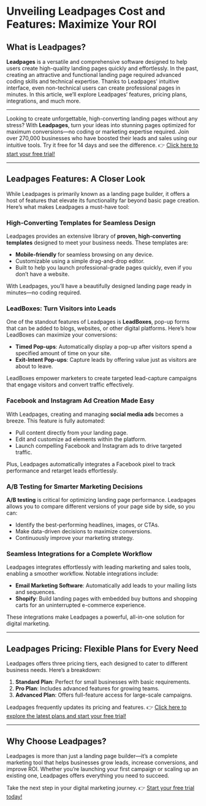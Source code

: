 # Unveiling Leadpages Cost and Features: Maximize Your ROI

## What is Leadpages?

**Leadpages** is a versatile and comprehensive software designed to help users create high-quality landing pages quickly and effortlessly. In the past, creating an attractive and functional landing page required advanced coding skills and technical expertise. Thanks to Leadpages' intuitive interface, even non-technical users can create professional pages in minutes. In this article, we’ll explore Leadpages’ features, pricing plans, integrations, and much more.

---

Looking to create unforgettable, high-converting landing pages without any stress? With **Leadpages**, turn your ideas into stunning pages optimized for maximum conversions—no coding or marketing expertise required. Join over 270,000 businesses who have boosted their leads and sales using our intuitive tools. Try it free for 14 days and see the difference. 👉 [Click here to start your free trial!](https://bit.ly/LEadPages)

---

## Leadpages Features: A Closer Look

While Leadpages is primarily known as a landing page builder, it offers a host of features that elevate its functionality far beyond basic page creation. Here’s what makes Leadpages a must-have tool:

### High-Converting Templates for Seamless Design

Leadpages provides an extensive library of **proven, high-converting templates** designed to meet your business needs. These templates are:
- **Mobile-friendly** for seamless browsing on any device.
- Customizable using a simple drag-and-drop editor.
- Built to help you launch professional-grade pages quickly, even if you don’t have a website.

With Leadpages, you’ll have a beautifully designed landing page ready in minutes—no coding required.

### LeadBoxes: Turn Visitors into Leads

One of the standout features of Leadpages is **LeadBoxes**, pop-up forms that can be added to blogs, websites, or other digital platforms. Here’s how LeadBoxes can maximize your conversions:
- **Timed Pop-ups**: Automatically display a pop-up after visitors spend a specified amount of time on your site.
- **Exit-Intent Pop-ups**: Capture leads by offering value just as visitors are about to leave.

LeadBoxes empower marketers to create targeted lead-capture campaigns that engage visitors and convert traffic effectively.

### Facebook and Instagram Ad Creation Made Easy

With Leadpages, creating and managing **social media ads** becomes a breeze. This feature is fully automated:
- Pull content directly from your landing page.
- Edit and customize ad elements within the platform.
- Launch compelling Facebook and Instagram ads to drive targeted traffic.

Plus, Leadpages automatically integrates a Facebook pixel to track performance and retarget leads effortlessly.

### A/B Testing for Smarter Marketing Decisions

**A/B testing** is critical for optimizing landing page performance. Leadpages allows you to compare different versions of your page side by side, so you can:
- Identify the best-performing headlines, images, or CTAs.
- Make data-driven decisions to maximize conversions.
- Continuously improve your marketing strategy.

### Seamless Integrations for a Complete Workflow

Leadpages integrates effortlessly with leading marketing and sales tools, enabling a smoother workflow. Notable integrations include:
- **Email Marketing Software**: Automatically add leads to your mailing lists and sequences.
- **Shopify**: Build landing pages with embedded buy buttons and shopping carts for an uninterrupted e-commerce experience.

These integrations make Leadpages a powerful, all-in-one solution for digital marketing.

---

## Leadpages Pricing: Flexible Plans for Every Need

Leadpages offers three pricing tiers, each designed to cater to different business needs. Here’s a breakdown:
1. **Standard Plan**: Perfect for small businesses with basic requirements.
2. **Pro Plan**: Includes advanced features for growing teams.
3. **Advanced Plan**: Offers full-feature access for large-scale campaigns.

Leadpages frequently updates its pricing and features. 👉 [Click here to explore the latest plans and start your free trial!](https://bit.ly/LEadPages)

---

## Why Choose Leadpages?

Leadpages is more than just a landing page builder—it’s a complete marketing tool that helps businesses grow leads, increase conversions, and improve ROI. Whether you’re launching your first campaign or scaling up an existing one, Leadpages offers everything you need to succeed.

Take the next step in your digital marketing journey. 👉 [Start your free trial today!](https://bit.ly/LEadPages)
